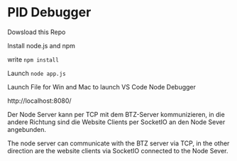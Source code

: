 # PID Debugger

Dowsload this Repo 

Install node.js and npm 

write ```npm install```

Launch ```node app.js```

Launch File for Win and Mac to launch VS Code Node Debugger 

http://localhost:8080/


Der Node Server kann per TCP mit dem BTZ-Server kommunizieren, 
in die andere Richtung sind die Website Clients per
SocketIO an den Node Sever angebunden.

The node server can communicate with the BTZ server via TCP, 
in the other direction are the website clients via
SocketIO connected to the Node Sever.